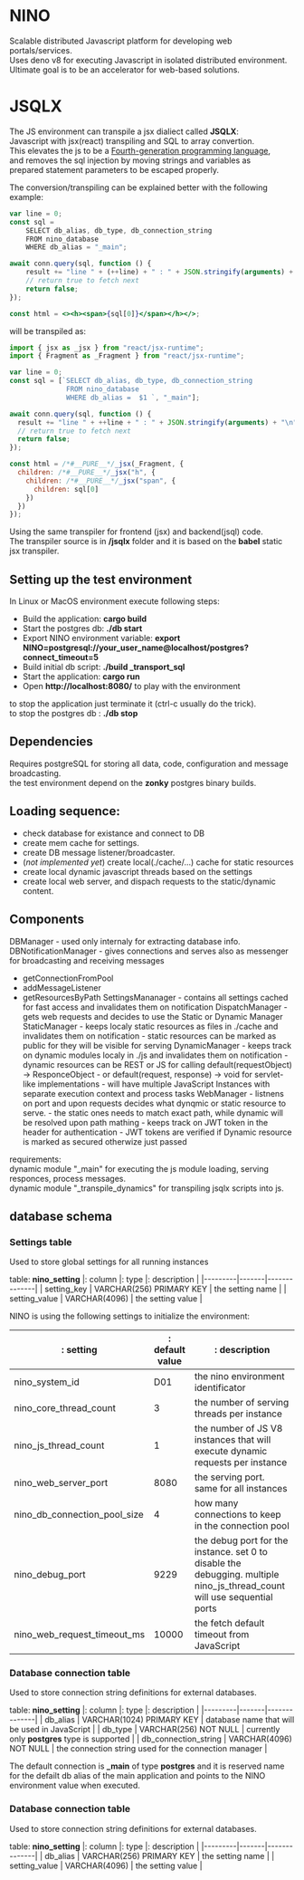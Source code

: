 # NINO

Scalable distributed Javascript platform for developing web portals/services.  
Uses deno v8 for executing Javascript in isolated distributed environment.  
Ultimate goal is to be an accelerator for web-based solutions.

# JSQLX
The JS environment can transpile a jsx dialiect called **JSQLX**:  
Javascript with jsx(react) transpiling and SQL to array convertion.  
This elevates the js to be a [Fourth-generation programming language](https://en.wikipedia.org/wiki/Fourth-generation_programming_language),  
and removes the sql injection by moving strings and variables as  
prepared statement parameters to be escaped properly.

The conversion/transpiling can be explained better with the following example:

```jsx
var line = 0;
const sql =
    SELECT db_alias, db_type, db_connection_string
    FROM nino_database 
    WHERE db_alias = "_main";

await conn.query(sql, function () {
    result += "line " + (++line) + " : " + JSON.stringify(arguments) + "\n";
    // return true to fetch next
    return false;
});

const html = <><h><span>{sql[0]}</span></h></>;
```

will be transpiled as:
```js 
import { jsx as _jsx } from "react/jsx-runtime";
import { Fragment as _Fragment } from "react/jsx-runtime";

var line = 0;
const sql = [`SELECT db_alias, db_type, db_connection_string
              FROM nino_database 
              WHERE db_alias =  $1 `, "_main"];

await conn.query(sql, function () {
  result += "line " + ++line + " : " + JSON.stringify(arguments) + "\n";
  // return true to fetch next
  return false;
});

const html = /*#__PURE__*/_jsx(_Fragment, {
  children: /*#__PURE__*/_jsx("h", {
    children: /*#__PURE__*/_jsx("span", {
      children: sql[0]
    })
  })
});
```

Using the same transpiler for frontend (jsx) and backend(jsql) code.  
The transpiler source is in **/jsqlx** folder and it is based on the **babel** static jsx transpiler.


## Setting up the test environment

In Linux or MacOS environment execute following steps:

- Build the application: **cargo build**  
- Start the postgres db:  **./db start**  
- Export NINO environment variable: **export NINO=postgresql://your_user_name@localhost/postgres?connect_timeout=5**  
- Build initial db script: **./build _transport_sql**  
- Start the application: **cargo run**  
- Open **http://localhost:8080/** to play with the environment

to stop the application just terminate it (ctrl-c usually do the trick).  
to stop the postgres db : **./db stop**  


## Dependencies
Requires postgreSQL for storing all data, code, configuration and message broadcasting.  
the test environment depend on the **zonky** postgres binary builds.


## Loading sequence:

- check database for existance and connect to DB
- create mem cache for settings. 
- create DB message listener/broadcaster.
- (*not implemented yet*) create local(./cache/...) cache for static resources 
- create local dynamic javascript threads based on the settings
- create local web server, and dispach requests to the static/dynamic content.


## Components

DBManager - used only internaly for extracting database info.
DBNotificationManager - gives connections and serves also as messenger for broadcasting and receiving messages
  - getConnectionFromPool
  - addMessageListener
  - getResourcesByPath
SettingsMananager - contains all settings cached for fast access and invalidates them on notification
DispatchManager - gets web requests and decides to use the Static or Dynamic Manager
StaticManager - keeps localy static resources as files in ./cache and invalidates them on notification
              - static resources can be marked as public for they will be visible for serving
DynamicManager - keeps track on dynamic modules localy in ./js  and invalidates them on notification
               - dynamic resources can be REST or JS for calling default(requestObject) -> ResponceObject
               - or default(request, response) -> void for servlet-like implementations
               - will have multiple JavaScript Instances with separate execution context and process tasks
WebManager - listnens on port and upon requests decides what dynqmic or static resource to serve.
               - the static ones needs to match exact path, while dynamic will be resolved upon path mathing
               - keeps track on JWT token in the header for authentication
               - JWT tokens are verified if Dynamic resource is marked as secured otherwize just passed

requirements:  
dynamic module "_main" for executing the js module loading, serving responces, process messages.  
dynamic module "_transpile_dynamics" for transpiling jsqlx scripts into js.  


## database schema

### Settings table
Used to store global settings for all running instances
  
table: **nino_setting**
|: column |: type |: description |
|---------|-------|--------------|
| setting_key   | VARCHAR(256) PRIMARY KEY | the setting name  |
| setting_value | VARCHAR(4096)            | the setting value |
  
NINO is using the following settings to initialize the environment:  

|: setting |: default value |: description |
|---------|-------|--------------|
| nino_system_id | D01 | the nino environment identificator    |
| nino_core_thread_count | 3 |  the number of serving threads per instance   |
| nino_js_thread_count | 1 |  the number of JS V8 instances that will execute dynamic requests per instance    |
| nino_web_server_port | 8080 |  the serving port. same for all instances   |
| nino_db_connection_pool_size | 4 |  how many connections to keep in the connection pool   |
| nino_debug_port | 9229 |  the debug port for the instance. set 0 to disable the debugging. multiple  nino_js_thread_count will use sequential ports   |
| nino_web_request_timeout_ms | 10000 | the fetch default timeout from JavaScript    |



### Database connection table
Used to store connection string definitions for external databases.  
  
table: **nino_setting**
|: column |: type |: description |
|---------|-------|--------------|
| db_alias | VARCHAR(1024) PRIMARY KEY | database name that will be used in JavaScript   |
| db_type | VARCHAR(256) NOT NULL | currently only **postgres** type is supported   |
| db_connection_string | VARCHAR(4096) NOT NULL | the connection string used for the connection manager   |

The default connection is **_main** of type **postgres** and it is reserved name for the defailt db alias of the main application and points to the NINO environment value when executed.  
  

### Database connection table
Used to store connection string definitions for external databases.  
  
table: **nino_setting**
|: column |: type |: description |
|---------|-------|--------------|
| db_alias   | VARCHAR(256) PRIMARY KEY | the setting name  |
| setting_value | VARCHAR(4096)            | the setting value |



